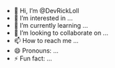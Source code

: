 - 👋 Hi, I’m @DevRickLoll
- 👀 I’m interested in ...
- 🌱 I’m currently learning ...
- 💞️ I’m looking to collaborate on ...
- 📫 How to reach me ...
- 😄 Pronouns: ...
- ⚡ Fun fact: ...

<!---
DevRickLoll/DevRickLoll is a ✨ special ✨ repository because its `README.md` (this file) appears on your GitHub profile.
You can click the Preview link to take a look at your changes.
--->
